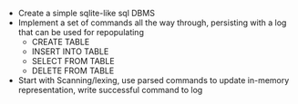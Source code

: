 - Create a simple sqlite-like sql DBMS
- Implement a set of commands all the way through, persisting with a log that can be used for repopulating
  - CREATE TABLE
  - INSERT INTO TABLE
  - SELECT FROM TABLE
  - DELETE FROM TABLE
- Start with Scanning/lexing, use parsed commands to update in-memory representation, write successful command to log
